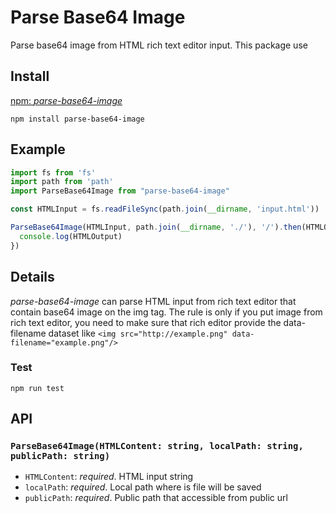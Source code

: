 # Parse Base64 Image
Parse base64 image from HTML rich text editor input. This package use

## Install
[npm: _parse-base64-image_](https://www.npmjs.com/package/parse-base64-image)
```
npm install parse-base64-image
```

## Example
```js
import fs from 'fs'
import path from 'path'
import ParseBase64Image from "parse-base64-image"

const HTMLInput = fs.readFileSync(path.join(__dirname, 'input.html'))

ParseBase64Image(HTMLInput, path.join(__dirname, './'), '/').then(HTMLOutput => {
  console.log(HTMLOutput)
})
```

## Details
_parse-base64-image_ can parse HTML input from rich text editor that contain base64 image
on the img tag. The rule is only if you put image from rich text editor, you need to make
sure that rich editor provide the data-filename dataset like
```<img src="http://example.png" data-filename="example.png"/>```

### Test
```npm run test```

## API
### `ParseBase64Image(HTMLContent: string, localPath: string, publicPath: string)`
- `HTMLContent`: _required_. HTML input string
- `localPath`: _required_. Local path where is file will be saved
- `publicPath`: _required_. Public path that accessible from public url